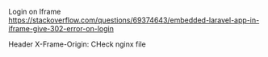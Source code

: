 Login on Iframe
https://stackoverflow.com/questions/69374643/embedded-laravel-app-in-iframe-give-302-error-on-login

Header X-Frame-Origin: CHeck nginx file
